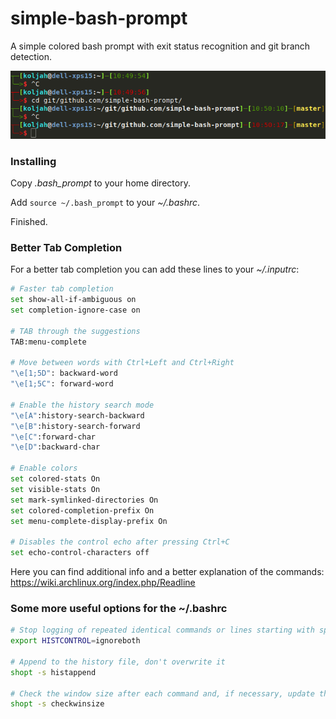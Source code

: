 # simple-bash-prompt
A simple colored bash prompt with exit status recognition and git branch detection.

![Screenshot](screenshot.png "Screenshot")

### Installing
Copy *.bash_prompt* to your home directory.

Add  `source ~/.bash_prompt` to your *~/.bashrc*.

Finished.

### Better Tab Completion
For a better tab completion you can add these lines to your *~/.inputrc*:

```bash
# Faster tab completion
set show-all-if-ambiguous on
set completion-ignore-case on

# TAB through the suggestions
TAB:menu-complete

# Move between words with Ctrl+Left and Ctrl+Right
"\e[1;5D": backward-word
"\e[1;5C": forward-word

# Enable the history search mode
"\e[A":history-search-backward
"\e[B":history-search-forward
"\e[C":forward-char
"\e[D":backward-char

# Enable colors
set colored-stats On
set visible-stats On
set mark-symlinked-directories On
set colored-completion-prefix On
set menu-complete-display-prefix On

# Disables the control echo after pressing Ctrl+C
set echo-control-characters off

```
Here you can find additional info and a better explanation of the commands: <br/>
https://wiki.archlinux.org/index.php/Readline

### Some more useful options for the ~/.bashrc
```bash
# Stop logging of repeated identical commands or lines starting with space
export HISTCONTROL=ignoreboth

# Append to the history file, don't overwrite it
shopt -s histappend

# Check the window size after each command and, if necessary, update the values of LINES and COLUMNS
shopt -s checkwinsize

```
